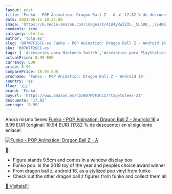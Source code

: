 ```yaml
---
layout: post
title: 'Funko - POP Animation: Dragon Ball Z - A al 17.82 % de descuento'
date: 2021-06-15 10:27:00
image: 'https://m.media-amazon.com/images/I/41U4yRw5Z2L._SL500_._SL400_.jpg'
comments: true
category: ofertas
author: 'tole.es'
slug: 'B07W7F2GCC-es Funko - POP Animation: Dragon Ball Z - Android 16'
sku: 'B07W7F2GCC-es'
tags: [ 'Accesorios para Nintendo Switch','Accesorios para PlayStation 4','Botones de los mandos para PlayStation 4','Coleccionables','Estatuas de juguete','Estatuas y maquetas en miniatura','Figuras de muñecos chibi','Hardware y juegos para Nintendo Switch','Hardware y juegos para PlayStation 4','Herramientas de reparación y repuestos para PlayStation 4','Juguetes','Juguetes y juegos','Merchandising y estatuas y bustos','Repuestos para PlayStation 4','Videojuegos','android','funko', ]
actualPrice: 8.99 EUR
currency: EUR
price: 8.99
comparePrice: 10.94 EUR
prodname: 'Funko - POP Animation: Dragon Ball Z - Android 16'
country: 'es'
flag: '🇪🇸'
brand: 'Funko'
buyurl: 'https://www.amazon.es/dp/B07W7F2GCC/?tag=tolees-21'
descuento: '17.82'
average: '8.99'
---
```


Ahora mismo tienes [Funko - POP Animation: Dragon Ball Z - Android 16](https://www.amazon.es/dp/B07W7F2GCC/?tag=tolees-21) a 8.99 EUR (original: 10.94 EUR) (17.82 %  de descuento) en el siguiente enlace!

[![Funko - POP Animation: Dragon Ball Z - A](https://m.media-amazon.com/images/I/41U4yRw5Z2L._SL500_._SL400_.jpg)](https://www.amazon.es/dp/B07W7F2GCC/?tag=tolees-21)

🔎:

- Figure stands 9.5cm and comes in a window display box
- Funko pop. Is the 2018 toy of the year and peoples choice award winner
- From dragon ball z, android 16, as a stylized pop vinyl from funko
- Check out the other dragon ball z figures from funko and collect them all

[🛒 Visítala!!!](https://www.amazon.es/dp/B07W7F2GCC/?tag=tolees-21)
